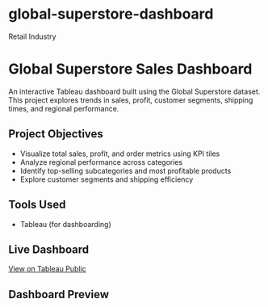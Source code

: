 # global-superstore-dashboard
Retail Industry 
# Global Superstore Sales Dashboard

An interactive Tableau dashboard built using the Global Superstore dataset. 
This project explores trends in sales, profit, customer segments, shipping times, and regional performance.

## Project Objectives
- Visualize total sales, profit, and order metrics using KPI tiles
- Analyze regional performance across categories
- Identify top-selling subcategories and most profitable products
- Explore customer segments and shipping efficiency

## Tools Used
- Tableau (for dashboarding)

##  Live Dashboard

[ View on Tableau Public](https://public.tableau.com/app/profile/lasya.bodapati/viz/SuperStoreDataViz_17442481620140/Dashboard1)

## Dashboard Preview 
